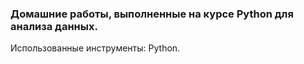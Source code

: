 ### Домашние работы, выполненные на курсе Python для анализа данных.
Использованные инструменты: Python.